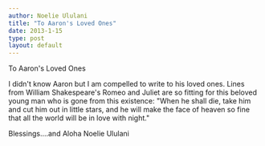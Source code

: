 ```yaml
---
author: Noelie Ululani    
title: "To Aaron's Loved Ones"
date: 2013-1-15
type: post
layout: default
---
```

To Aaron's Loved Ones
 
I didn't know Aaron but I am compelled to write to his loved ones.  Lines from William Shakespeare's Romeo and Juliet are so fitting for this beloved young man who is gone from this existence:  "When he shall die, take him and cut him out in little stars, and he will make the face of heaven so fine that all the world will be in love with night."
 
Blessings....and Aloha
Noelie Ululani    